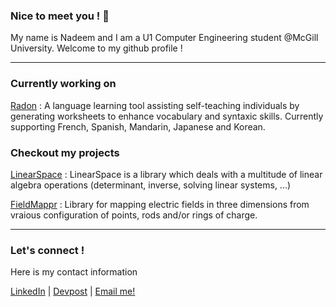 ### Nice to meet you ! 👋

My name is Nadeem and I am a U1 Computer Engineering student @McGill University. Welcome to my github profile !

---

### Currently working on 

[Radon](https://github.com/NadeemSamaali/Radon) : A language learning tool assisting self-teaching individuals by generating worksheets to enhance vocabulary and syntaxic skills. Currently supporting French, Spanish, Mandarin, Japanese and Korean. 

### Checkout my projects

[LinearSpace](https://github.com/NadeemSamaali/LinearSpace) :  LinearSpace is a library which deals with a multitude of linear algebra operations (determinant, inverse, solving linear systems, ...) 

[FieldMappr](https://github.com/NadeemSamaali/FieldMappr) :  Library for mapping electric fields in three dimensions from vraious configuration of points, rods and/or rings of charge. 

---

### Let's connect !
Here is my contact information

[LinkedIn](https://www.linkedin.com/in/nadeem-samaali/) | [Devpost](https://devpost.com/NadeemSamaali?ref_content=user-portfolio&ref_feature=portfolio&ref_medium=global-nav)
| [Email me!](nadeem.samaali@gmail.com)
<!--
**NadeemSamaali/NadeemSamaali** is a ✨ _special_ ✨ repository because its `README.md` (this file) appears on your GitHub profile.

Here are some ideas to get you started:

- 🔭 I’m currently working on ...
- 🌱 I’m currently learning ...
- 👯 I’m looking to collaborate on ...
- 🤔 I’m looking for help with ...
- 💬 Ask me about ...
- 📫 How to reach me: ...
- 😄 Pronouns: ...
- ⚡ Fun fact: ...
-->
